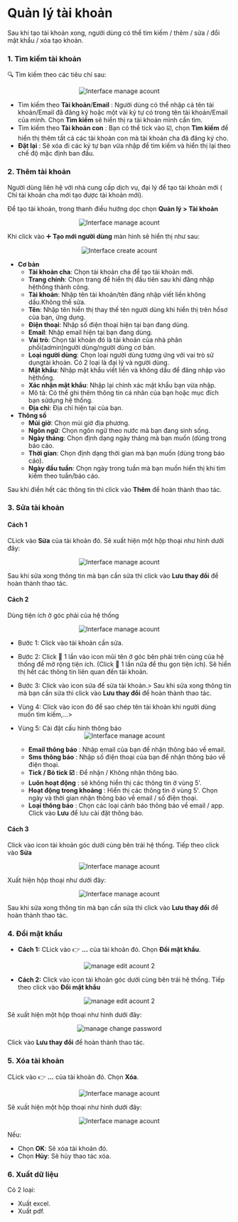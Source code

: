 # Quản lý tài khoản
Sau khi tạo tài khoản xong, người dùng có thể tìm kiếm / thêm / sửa / đổi mật khẩu / xóa tạo khoản.
### 1. Tìm kiếm tài khoản

:mag: Tìm kiếm theo các tiêu chí sau:

<span style="display:block;text-align:center">![Interface manage acount](/docs/assets/images/web-interface/users/search-account.png)

- Tìm kiếm theo **Tài khoản**/**Email** : Người dùng có thể nhập cả tên tài khoản/Email đã đăng ký  hoặc một vài ký tự có trong tên tài khoản/Email của mình. Chọn **Tìm kiếm** sẽ hiển thị ra tài khoản mình cần tìm.
- Tìm kiếm theo **Tài khoản con** : Bạn có thể tick vào :ballot_box_with_check:, chọn **Tìm kiếm** để hiển thị thêm tất cả các tài khoản con mà tài khoản cha đã đăng ký cho.
- **Đặt lại** : Sẽ xóa đi các ký tự bạn vừa nhập để tìm kiếm và hiển thị lại theo chế độ mặc định ban đầu.

### 2. Thêm tài khoản
Người dùng liên hệ với nhà cung cấp dịch vụ, đại lý để tạo tài khoản mới ( Chỉ tài khoản cha mới tạo được tài khoản mới).

Để tạo tài khoản, trong thanh điều hướng dọc chọn **Quản lý > Tài khoản**  

<span style="display:block;text-align:center">![Interface manage acount](/docs/assets/images/web-interface/users/manage-account.png)

Khi click vào :heavy_plus_sign: **Tạo mới người dùng** màn hình sẽ hiển thị như sau:

<span style="display:block;text-align:center">![Interface create acount](/docs/assets/images/web-interface/users/create-account.png)

- **Cơ bản**
     - **Tài khoản cha**: Chọn tài khoản cha để tạo tài khoản mới.
     - **Trang chính**: Chọn trang để hiển thị đầu tiên sau khi đăng nhập hệthống thành công.
     - **Tài khoản**: Nhập tên tài khoản/tên đăng nhập viết liền không dấu.Không thể sửa.
     - **Tên**: Nhập tên hiển thị thay thế tên người dùng khi hiển thị trên hồsơ của bạn, ứng dụng.
     - **Điện thoại**: Nhập số điện thoại hiện tại bạn đang dùng.
     - **Email**: Nhập email hiện tại bạn đang dùng.
     - **Vai trò**: Chọn tài khoản đó là tài khoản của nhà phân phối(admin)người dùng/người dùng cơ bản.
     - **Loại người dùng**: Chọn loại người dùng tương ứng với vai trò sử dụngtài khoản. Có 2 loại là đại lý và người dùng.
     - **Mật khẩu**: Nhập mật khẩu viết liền và không dấu để đăng nhập vào hệthống.
     - **Xác nhận mật khẩu**: Nhập lại chính xác mật khẩu bạn vừa nhập.
     - Mô tả: Có thể ghi thêm thông tin cá nhân của bạn hoặc mục đích bạn sửdụng hệ thống.
     - **Địa chỉ**: Địa chỉ hiện tại của bạn.
 - **Thông số**
     - **Múi giờ**: Chọn múi giờ địa phương.
     - **Ngôn ngữ**: Chọn ngôn ngữ theo nước mà bạn đang sinh sống.
     - **Ngày tháng**: Chọn định dạng ngày tháng mà bạn muốn (dùng trong báo cáo.
     - **Thời gian**: Chọn định dạng thời gian mà bạn muốn (dùng trong báo cáo).
     - **Ngày đầu tuần**: Chọn ngày trong tuần mà bạn muốn hiển thị khi tìm kiếm theo tuần/báo cáo.

Sau khi điền hết các thông tin thì click vào **Thêm** để hoàn thành thao tác.
### 3. Sửa tài khoản
#### Cách 1
CLick vào **Sửa** của tài khoản đó. Sẽ xuất hiện một hộp thoại như hình dưới đây:


<span style="display:block;text-align:center">![Interface manage acount](/docs/assets/images/web-interface/users/edit-account.png)

 Sau khi sửa xong thông tin mà bạn cần sửa thì click vào **Lưu thay đổi** để hoàn thành thao tác.
#### Cách 2
Dùng tiện ích ở góc phải của hệ thống

<span style="display:block;text-align:center">![Interface manage acount](/docs/assets/images/web-interface/users/edit-account-5.png)

- Bước 1: Click vào tài khoản cần sửa. 
- Bước 2: Click :arrow_down_small: 1 lần vào icon mũi tên ở góc bên phải trên cùng của hệ thống để mở rộng tiện ích. (Click :arrow_down_small: 1 lần nữa để thu gọn tiện ích). Sẽ hiển thị hết các thông tin liên quan đến tài khoản.
- Bước 3: Click vào icon sửa để sửa tài khoản.>
Sau khi sửa xong thông tin mà bạn cần sửa thì click vào **Lưu thay đổi** để hoàn thành thao tác.
- Vùng 4: Click vào icon đó để sao chép tên tài khoản khi người dùng muốn tìm kiếm,...>
- Vùng 5: Cài đặt cấu hình thông báo
    <span style="display:block;text-align:center">![Interface manage acount](/docs/assets/images/web-interface/users/notification.png)

    - **Email thông báo** : Nhập email của bạn để nhận thông báo về email.
    - **Sms thông báo** : Nhập số điện thoại của bạn để nhận thông báo về điện thoại.
    - **Tick / Bỏ tick  :ballot_box_with_check:** : Để nhận / Không nhận thông báo.
    - **Luôn hoạt động** : sẽ không hiển thị các thông tin ở vùng 5'.
    -  **Hoạt động trong khoảng** : Hiển thị các thông tin ở vùng 5'. Chọn ngày và thời gian nhận thông báo về email / số điện thoại.
    -  **Loại thông báo** : Chọn các loại cảnh báo thông báo về email / app.
    Click vào **Lưu** để lưu cài đặt thông báo.

#### Cách 3
Click vào icon tài khoản góc dưới cùng bên trái hệ thống. Tiếp theo click vào **Sửa**

<span style="display:block;text-align:center">![Interface manage acount](/docs/assets/images/web-interface/users/edit-account-4.png)

Xuất hiện hộp thoại như dưới đây: 

<span style="display:block;text-align:center">![Interface manage acount](/docs/assets/images/web-interface/users/edit-account-2.png)

Sau khi sửa xong thông tin mà bạn cần sửa thì click vào **Lưu thay đổi** để hoàn thành thao tác.

### 4. Đổi mật khẩu
- **Cách 1:** CLick vào :point_right:   **...** của tài khoản đó. Chọn **Đổi mật khẩu**.

<span style="display:block;text-align:center">![ manage edit acount 2](/docs/assets/images/web-interface/users/change-password-1.png)

- **Cách 2:** Click vào icon tài khoản góc dưới cùng bên trái hệ thống. Tiếp theo click vào **Đổi mật khẩu**

<span style="display:block;text-align:center">![ manage edit acount 2](/docs/assets/images/web-interface/users/edit-account-3.png)

Sẽ xuất hiện một hộp thoại như hình dưới đây:

<span style="display:block;text-align:center">![ manage change password](/docs/assets/images/web-interface/users/change-password.png)

Click vào **Lưu thay đổi** để hoàn thành thao tác.

### 5. Xóa tài khoản
CLick vào :point_right: **...** của tài khoản đó. Chọn **Xóa**.

<span style="display:block;text-align:center">![Interface manage acount](/docs/assets/images/web-interface/users/delete-account.png)

Sẽ xuất hiện một hộp thoại như hình dưới đây:

<span style="display:block;text-align:center">![Interface manage acount](/docs/assets/images/web-interface/users/delete-account-2.png)

Nếu:
- Chọn **OK**: Sẽ xóa tài khoản đó.
- Chọn **Hủy**: Sẽ hủy thao tác xóa.

### 6. Xuất dữ liệu
Có 2 loại:
- Xuất excel.
- Xuất pdf.

